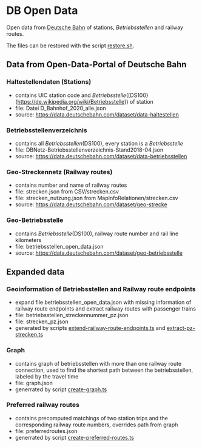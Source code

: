 # DB Open Data

Open data from [Deutsche Bahn](https://data.deutschebahn.com/) of stations, *Betriebsstellen* and  railway routes.

The files can be restored with the script [restore.sh](../scripts/restore.sh).

## Data from Open-Data-Portal of Deutsche Bahn

### Haltestellendaten (Stations)

* contains UIC station code and *Betriebsstelle*([DS100}(https://de.wikipedia.org/wiki/Betriebsstelle)) of station
* file: Datei D_Bahnhof_2020_alle.json
* source: https://data.deutschebahn.com/dataset/data-haltestellen

### Betriebsstellenverzeichnis

* contains all *Betriebsstellen*(DS100), every station is a *Betriebsstelle*
* file: DBNetz-Betriebsstellenverzeichnis-Stand2018-04.json
* source: https://data.deutschebahn.com/dataset/data-betriebsstellen

### Geo-Streckennetz (Railway routes)

* contains number and name of railway routes
* file: strecken.json from CSV/strecken.csv
* file: strecken_nutzung.json from MapInfoRelationen/strecken.csv
* source: https://data.deutschebahn.com/dataset/geo-strecke

### Geo-Betriebsstelle

* contains *Betriebsstelle*(DS100), railway route number and rail line kilometers
* file: betriebsstellen_open_data.json
* source: https://data.deutschebahn.com/dataset/geo-betriebsstelle

## Expanded data

### Geoinformation of Betriebsstellen and Railway route endpoints

* expand file betriebsstellen_open_data.json with missing information of railway route endpoints and extract railway routes with passenger trains
* file: betriebsstellen_streckennummer_pz.json
* file: strecken_pz.json
* generated by scripts [extend-railway-route-endpoints.ts](../scripts/extend-railway-route-endpoints.ts) and [extract-pz-strecken.ts](../scripts/extract-pz-strecken.ts)

### Graph

* contains graph of betriebsstellen with more than one railway route connection, used to find the shortest path between the betriebsstellen, labeled by the travel time  
* file: graph.json
* generrated by script [create-graph.ts](../scripts/create-graph.ts)

### Preferred railway routes

* contains precomputed matchings of two station trips and the corresponding railway route numbers, overrides path from graph
* file: preferredroutes.json
* generrated by script [create-preferred-routes.ts](../scripts/create-preferred-routes.ts)
